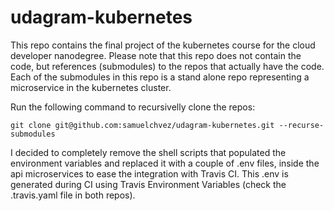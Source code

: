 # udagram-kubernetes

This repo contains the final project of the kubernetes course for the cloud developer nanodegree. Please note that this repo does not contain the code, but references (submodules) to the repos that actually have the code. Each of the submodules in this repo is a stand alone repo representing a microservice in the kubernetes cluster.

Run the following command to recursivelly clone the repos:

`git clone git@github.com:samuelchvez/udagram-kubernetes.git --recurse-submodules`

I decided to completely remove the shell scripts that populated the environment variables and replaced it with a couple of .env files, inside the api microservices to ease the integration with Travis CI. This .env is generated during CI using Travis Environment Variables (check the .travis.yaml file in both repos).
